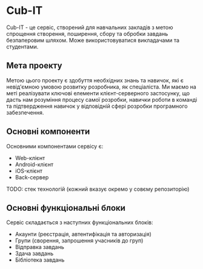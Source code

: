 # Cub-IT
Cub-IT - це сервіс, створений для навчальних закладів з метою спрощення створення, поширення, сбору та обробки завдань безпаперовим шляхом.
Може використовуватися викладачами та студентами.

## Мета проекту
Метою цього проекту є здобуття необхідних знань та навичок, які є невід'ємною умовою розвитку розробника, як спеціаліста.
Ми маємо на меті реалізувати ключові елементи клієнт-серверного застосунку, що дасть нам розуміння процесу самої розробки, 
навички роботи в команді та підтвердження навичок у відповідній сфері розробки програмного забезпечення.

## Основні компоненти
Основними компонентами сервісу є:
 - Web-клієнт
 - Android-клієнт
 - iOS-клієнт
 - Back-сервер

TODO: стек технологій (кожний вказує окремо у совєму репозиторію)

## Основні функціональні блоки
Сервіс складається з наступних функціональних блоків:
 - Акаунти (реєстрація, автентифікація та авторизація)
 - Групи (сворення, запрошення учасників до груп)
 - Відправка завдань
 - Здача завдань
 - Бібліотека завдань
